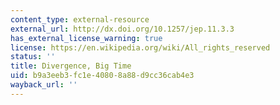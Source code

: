 ```yaml
---
content_type: external-resource
external_url: http://dx.doi.org/10.1257/jep.11.3.3
has_external_license_warning: true
license: https://en.wikipedia.org/wiki/All_rights_reserved
status: ''
title: Divergence, Big Time
uid: b9a3eeb3-fc1e-4080-8a88-d9cc36cab4e3
wayback_url: ''
---
```

